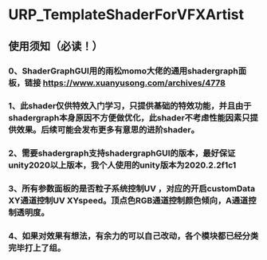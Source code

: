 # URP_TemplateShaderForVFXArtist
## 使用须知（必读！）
### 0、ShaderGraphGUI用的雨松momo大佬的通用shadergraph面板，链接 https://www.xuanyusong.com/archives/4778
### 1、此shader仅供特效入门学习，只提供基础的特效功能，并且由于shadergraph本身原因不方便做优化，此shader不考虑性能因素只提供效果。后续可能会发布更多有意思的进阶shader。
### 2、需要shadergraph支持shadergraphGUI的版本，最好保证unity2020以上版本，我个人使用的unity版本为2020.2.2f1c1
### 3、所有参数面板的是否粒子系统控制UV ，对应的开启customData XY通道控制UV XYspeed。顶点色RGB通道控制颜色倾向，A通道控制透明度。
### 4、如果对效果有想法，有余力的可以自己改动，各个模块都已经分类完毕打上了组。

 
